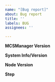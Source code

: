 ```yaml
---
name: "[Bug report]"
about: Bug report
title: ''
labels: BUG
assignees: ''

---
```


**MCSManager Version**

**System Info/Version**

**Node Version**

**Step**
